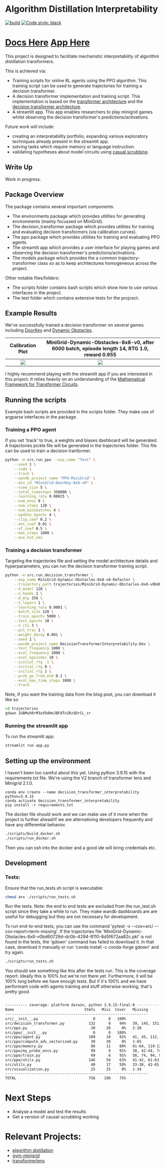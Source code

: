 # Algorithm Distillation Interpretability

[![build](https://github.com/jbloomAus/DecisionTransformerInterpretability/actions/workflows/build.yml/badge.svg)](https://github.com/ADInterpretabilityTeam/AlgorithmDistillationInterpretability/actions/workflows/build.yml)
[![Code style: black](https://img.shields.io/badge/code%20style-black-000000.svg)](https://github.com/psf/black)

# [Docs Here](https://jbloomaus.github.io/DecisionTransformerInterpretability/) [App Here](https://jbloomaus-decisiontransformerinterpretability-app-4edcnc.streamlit.app/)

This project is designed to facilitate mechanistic interpretability of algorithm distillation transformers.

This is achieved via:

- Training scripts for online RL agents using the PPO algorithm. This training script can be used to generate trajectories for training a decision transformer.
- A decision transformer implementation and training script. This implementation is based on the [transformer architecture](https://arxiv.org/abs/1706.03762) and the [decision transformer architecture](https://arxiv.org/abs/2106.01345).
- A streamlit app. This app enables researchers to play minigrid games whilst observing the decision transformer's predictions/activations.

Future work will include:

- creating an interpretability portfolio, expanding various exploratory techniques already present in the streamlit app.
- solving tasks which require memory or language instruction. 
- validating hypotheses about model circuits using [casual scrubbing](https://www.alignmentforum.org/posts/JvZhhzycHu2Yd57RN/causal-scrubbing-a-method-for-rigorously-testing).

## Write Up

Work in progress.

## Package Overview

The package contains several important components:

- The environments package which provides utilities for generating environments (mainly focussed on MiniGrid).
- The decision_transformer package which provides utilities for training and evaluating decision transformers (via calibration curves).
- The ppo package which provides utilities for training and evaluating PPO agents.
- The streamlit app which provides a user interface for playing games and observing the decision transformer's predictions/activations.
- The models package which provides the a common trajectory-transformer class so as to keep architectures homogeneous across the project.

Other notable files/folders:

- The scripts folder contains bash scripts which show how to use various interfaces in the project.
- The test folder which contains extensive tests for the projcect.

## Example Results

We've successfully trained a decision transformer on several games including [DoorKey](https://minigrid.farama.org/environments/minigrid/DoorKeyEnv/) and [Dynamic Obstacles](https://minigrid.farama.org/environments/minigrid/DynamicObstaclesEnv/).

|                    Calibration Plot                     | MiniGrid-Dynamic-Obstacles-8x8-v0, after 6000 batch, episode length 14, RTG 1.0, reward 0.955 |
| :-----------------------------------------------------: | :-------------------------------------------------------------------------------------------: |
| ![](assets/example_calibration_dynamic%20obstacles.png) |                           ![](assets/dynamic_obstacles_example.gif)                           |

I highly recommend playing with the streamlit app if you are interested in this project. It relies heavily on an understanding of the [Mathematical Framework for Transformer Circuits](https://transformer-circuits.pub/2021/framework/index.html).

## Running the scripts

Example bash scripts are provided in the scripts folder. They make use of argparse interfaces in the package.

### Training a PPO agent

If you set 'track' to true, a weights and biases dashboard will be generated. A trajectories pickle file will be generated in the trajectories folder. This file can be used to train a decision tranformer.

```bash
python -m src.run_ppo --exp_name "Test" \
    --seed 1 \
    --cuda \
    --track \
    --wandb_project_name "PPO-MiniGrid" \
    --env_id "MiniGrid-DoorKey-8x8-v0" \
    --view_size 5 \
    --total_timesteps 350000 \
    --learning_rate 0.00025 \
    --num_envs 8 \
    --num_steps 128 \
    --num_minibatches 4 \
    --update_epochs 4 \
    --clip_coef 0.2 \
    --ent_coef 0.01 \
    --vf_coef 0.5 \
    --max_steps 1000 \
    --one_hot_obs

```

### Training a decision transformer

Targeting the trajectories file and setting the model architecture details and hyperparameters, you can run the decision transformer training script.

```bash
python -m src.run_decision_transformer \
    --exp_name MiniGrid-Dynamic-Obstacles-8x8-v0-Refactor \
    --trajectory_path trajectories/MiniGrid-Dynamic-Obstacles-8x8-v0bd60729d-dc0b-4294-9110-8d5f672aa82c.pkl \
    --d_model 128 \
    --n_heads 2 \
    --d_mlp 256 \
    --n_layers 1 \
    --learning_rate 0.0001 \
    --batch_size 128 \
    --train_epochs 5000 \
    --test_epochs 10 \
    --n_ctx 3 \
    --pct_traj 1 \
    --weight_decay 0.001 \
    --seed 1 \
    --wandb_project_name DecisionTransformerInterpretability-Dev \
    --test_frequency 1000 \
    --eval_frequency 1000 \
    --eval_episodes 10 \
    --initial_rtg -1 \
    --initial_rtg 0 \
    --initial_rtg 1 \
    --prob_go_from_end 0.1 \
    --eval_max_time_steps 1000 \
    --track

```

Note, if you want the training data from the blog post, you can download it like so

```bash
cd trajectories
gdown 1UBMuhRrM3aYDdHeJBFdTn1RzXDrCL_sr
```

### Running the streamlit app

To run the streamlit app:

```bash
streamlit run app.py
```

## Setting up the environment

I haven't been too careful about this yet. Using python 3.9.15 with the requirements.txt file. We're using the V2 branch of transformer lens and Minigrid 2.1.0.

```
conda env create --name decision_transformer_interpretability python=3.9.15
conda activate decision_transformer_interpretability
pip install -r requirements.txt
```

The docker file should work and we can make use of it more when the project is further ahead/if we are alternativing developers frequently and have any differential behavior.

```bash
./scripts/build_docker.sh
./scripts/run_docker.sh
```

Then you can ssh into the docker and a good ide will bring credentials etc.

## Development

### Tests:

Ensure that the run_tests.sh script is executable:

```bash
chmod a+x ./scripts/run_tests.sh
```

Run the tests. Note: the end to end tests are excluded from the run_test.sh script since they take a while to run. They make wandb dashboards are are useful for debugging but they are not necessary for development.

To run end-to-end tests, you can use the command 'pytest -v --cov=src/ --cov-report=term-missing'. If the trajectories file 'MiniGrid-Dynamic-Obstacles-8x8-v0bd60729d-dc0b-4294-9110-8d5f672aa82c.pkl' is not found in the tests, the 'gdown' command has failed to download it. In that case, download it manually or run 'conda install -c conda-forge gdown' and try again.

```bash
./scripts/run_tests.sh
```

You should see something like this after the tests run. This is the coverage report. Ideally this is 100% but we're not there yet. Furthermore, it will be 100% long before we have enough tests. But if it's 100% and we have performant code with agents training and stuff otherwise working, that's pretty good.

```bash

---------- coverage: platform darwin, python 3.9.15-final-0 ----------
Name                                Stmts   Miss  Cover   Missing
-----------------------------------------------------------------
src/__init__.py                         0      0   100%
src/decision_transformer.py           132      8    94%   39, 145, 151, 156-157, 221, 246, 249
src/ppo.py                             20     20     0%   2-28
src/ppo/__init__.py                     0      0   100%
src/ppo/agent.py                      109     10    91%   41, 45, 112, 151-157
src/ppo/compute_adv_vectorized.py      30     30     0%   1-65
src/ppo/memory.py                      88     11    88%   61-64, 119-123, 147-148
src/ppo/my_probe_envs.py               99      9    91%   38, 42-44, 74, 99, 108, 137, 168
src/ppo/train.py                       69      6    91%   58, 74, 94, 98, 109, 113
src/ppo/utils.py                      146     54    63%   41-42, 61-63, 69, 75, 92-96, 110-115, 177-206, 217-235
src/utils.py                           40     17    58%   33-38, 42-65, 73, 76-79
src/visualization.py                   25     25     0%   1-34
-----------------------------------------------------------------
TOTAL                                 758    190    75%
```

# Next Steps

- Analyse a model and test the results
- Get a version of causal-scrubbing working

# Relevant Projects:

- [algorithm distillation](https://arxiv.org/abs/2210.14215)
- [gym-minigrid](https://github.com/Farama-Foundation/Minigrid)
- [transformerlens](https://github.com/neelnanda-io/TransformerLens)
